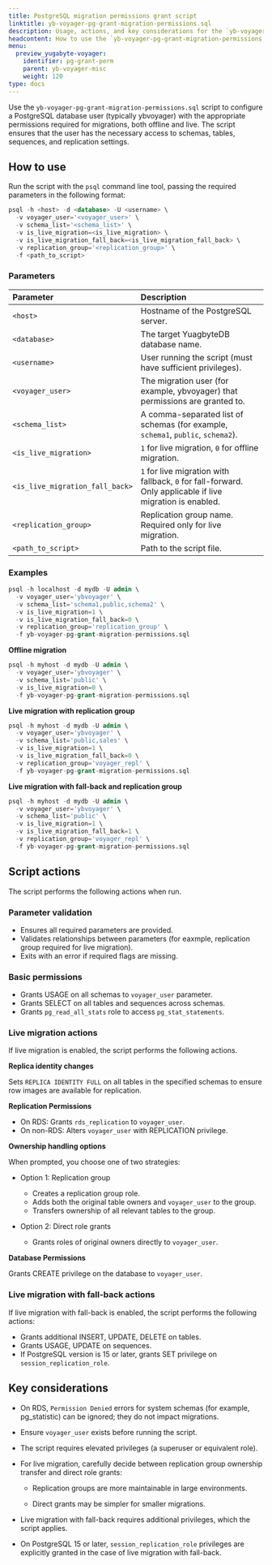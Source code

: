```yaml
---
title: PostgreSQL migration permissions grant script
linktitle: yb-voyager-pg-grant-migration-permissions.sql
description: Usage, actions, and key considerations for the `yb-voyager-pg-grant-migration-permissions.sql` script.
headcontent: How to use the `yb-voyager-pg-grant-migration-permissions.sql` script
menu:
  preview_yugabyte-voyager:
    identifier: pg-grant-perm
    parent: yb-voyager-misc
    weight: 120
type: docs
---
```


Use the `yb-voyager-pg-grant-migration-permissions.sql` script to configure a PostgreSQL database user (typically ybvoyager) with the appropriate permissions required for migrations, both offline and live. The script ensures that the user has the necessary access to schemas, tables, sequences, and replication settings.

## How to use

Run the script with the `psql` command line tool, passing the required parameters in the following format:

```sql
psql -h <host> -d <database> -U <username> \
  -v voyager_user='<voyager_user>' \
  -v schema_list='<schema_list>' \
  -v is_live_migration=<is_live_migration> \
  -v is_live_migration_fall_back=<is_live_migration_fall_back> \
  -v replication_group='<replication_group>' \
  -f <path_to_script>
```

### Parameters

| Parameter | Description |
| :--- | :--- |
| `<host>` | Hostname of the PostgreSQL server. |
| `<database>` | The target YuagbyteDB database name. |
| `<username>` | User running the script (must have sufficient privileges). |
| `<voyager_user>` | The migration user (for example, ybvoyager) that permissions are granted to. |
| `<schema_list>` | A comma-separated list of schemas (for example, `schema1`, `public`, `schema2`). |
| `<is_live_migration>` | `1` for live migration, `0` for offline migration. |
| `<is_live_migration_fall_back>` | `1` for live migration with fallback, `0` for fall-forward. Only applicable if live migration is enabled. |
| `<replication_group>` | Replication group name. Required only for live migration. |
| `<path_to_script>` | Path to the script file. |

### Examples

```sql
psql -h localhost -d mydb -U admin \
  -v voyager_user='ybvoyager' \
  -v schema_list='schema1,public,schema2' \
  -v is_live_migration=1 \
  -v is_live_migration_fall_back=0 \
  -v replication_group='replication_group' \
  -f yb-voyager-pg-grant-migration-permissions.sql
```

**Offline migration**

```sql
psql -h myhost -d mydb -U admin \
  -v voyager_user='ybvoyager' \
  -v schema_list='public' \
  -v is_live_migration=0 \
  -f yb-voyager-pg-grant-migration-permissions.sql
```

**Live migration with replication group**

```sql
psql -h myhost -d mydb -U admin \
  -v voyager_user='ybvoyager' \
  -v schema_list='public,sales' \
  -v is_live_migration=1 \
  -v is_live_migration_fall_back=0 \
  -v replication_group='voyager_repl' \
  -f yb-voyager-pg-grant-migration-permissions.sql
```

**Live migration with fall-back and replication group**

```sql
psql -h myhost -d mydb -U admin \
  -v voyager_user='ybvoyager' \
  -v schema_list='public' \
  -v is_live_migration=1 \
  -v is_live_migration_fall_back=1 \
  -v replication_group='voyager_repl' \
  -f yb-voyager-pg-grant-migration-permissions.sql
```

## Script actions

The script performs the following actions when run.

### Parameter validation

- Ensures all required parameters are provided.
- Validates relationships between parameters (for eaxmple, replication group required for live migration).
- Exits with an error if required flags are missing.

### Basic permissions

- Grants USAGE on all schemas to `voyager_user` parameter.
- Grants SELECT on all tables and sequences across schemas.
- Grants `pg_read_all_stats` role to access `pg_stat_statements`.

### Live migration actions

If live migration is enabled, the script performs the following actions.

**Replica identity changes**

Sets `REPLICA IDENTITY FULL` on all tables in the specified schemas to ensure row images are available for replication.

**Replication Permissions**

- On RDS: Grants `rds_replication` to `voyager_user`.
- On non-RDS: Alters `voyager_user` with REPLICATION privilege.

**Ownership handling options**

When prompted, you choose one of two strategies:

- Option 1: Replication group

  - Creates a replication group role.
  - Adds both the original table owners and `voyager_user` to the group.
  - Transfers ownership of all relevant tables to the group.

- Option 2: Direct role grants

  - Grants roles of original owners directly to `voyager_user`.

**Database Permissions**

Grants CREATE privilege on the database to `voyager_user`.

### Live migration with fall-back actions

If live migration with fall-back is enabled, the script performs the following actions:

- Grants additional INSERT, UPDATE, DELETE on tables.
- Grants USAGE, UPDATE on sequences.
- If PostgreSQL version is 15 or later, grants SET privilege on `session_replication_role`.

## Key considerations

- On RDS, `Permission Denied` errors for system schemas (for example, pg_statistic) can be ignored; they do not impact migrations.

- Ensure `voyager_user` exists before running the script.

- The script requires elevated privileges (a superuser or equivalent role).

- For live migration, carefully decide between replication group ownership transfer and direct role grants:

  - Replication groups are more maintainable in large environments.

  - Direct grants may be simpler for smaller migrations.

- Live migration with fall-back requires additional privileges, which the script applies.

- On PostgreSQL 15 or later, `session_replication_role` privileges are explicitly granted in the case of live migration with fall-back.

